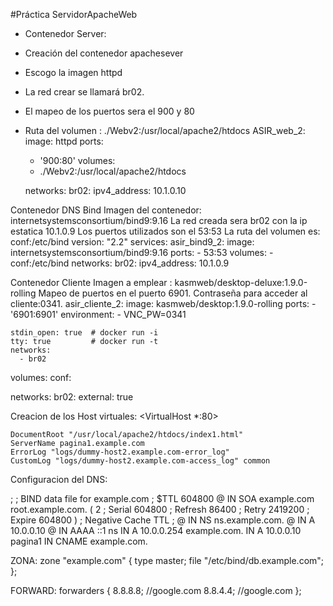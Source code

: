 #Práctica ServidorApacheWeb
 - Contenedor Server:
 - Creación del contenedor apachesever
 - Escogo la imagen httpd
 - La red crear se llamará  br02.
 - El mapeo de los puertos sera el 900 y 80
 - Ruta del volumen : ./Webv2:/usr/local/apache2/htdocs
        ASIR_web_2:
    image: httpd 
    ports:
    - '900:80'
    volumes:
     - ./Webv2:/usr/local/apache2/htdocs
     
    networks:
       br02:
        ipv4_address: 10.1.0.10

Contenedor DNS Bind
 Imagen del contenedor: internetsystemsconsortium/bind9:9.16
 La red creada sera br02 con la ip estatica 10.1.0.9
 Los puertos utilizados son el 53:53
 La ruta del volumen es: conf:/etc/bind
            version: "2.2"
services:
  asir_bind9_2:
    image: internetsystemsconsortium/bind9:9.16
    ports:
      - 53:53
    volumes:
      - conf:/etc/bind
    networks:
      br02:
       ipv4_address: 10.1.0.9

Contenedor Cliente
  Imagen a emplear : kasmweb/desktop-deluxe:1.9.0-rolling
  Mapeo de puertos en el puerto 6901.
  Contraseña para acceder al cliente:0341.
         asir_cliente_2:
    image: kasmweb/desktop:1.9.0-rolling
    ports:
      - '6901:6901'
    environment:
       - VNC_PW=0341
  
    stdin_open: true  # docker run -i
    tty: true         # docker run -t
    networks:
      - br02

volumes:
  conf:
    


networks:
   br02:
    external: true


Creacion de los Host virtuales:
<VirtualHost *:80>
    
    DocumentRoot "/usr/local/apache2/htdocs/index1.html"
    ServerName pagina1.example.com
    ErrorLog "logs/dummy-host2.example.com-error_log"
    CustomLog "logs/dummy-host2.example.com-access_log" common
</VirtualHost>


Configuracion del DNS:

;
; BIND data file for example.com
;
$TTL	604800
@	IN	SOA	example.com root.example.com. (
			      2		; Serial
			 604800		; Refresh
			  86400		; Retry
			2419200		; Expire
			 604800 )	; Negative Cache TTL
;
@	IN	NS	ns.example.com.
@	IN	A	10.0.0.10
@	IN	AAAA	::1
ns  IN  A   10.0.0.254
example.com. IN  A   10.0.0.10
pagina1 IN  CNAME   example.com.

ZONA:
zone "example.com" {
    type master;
    file "/etc/bind/db.example.com";
};

FORWARD:
forwarders {
	8.8.8.8; //google.com
	8.8.4.4; //google.com
	};
